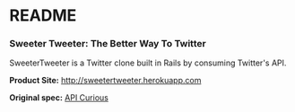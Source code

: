 # README

### Sweeter Tweeter: The Better Way To Twitter

SweeterTweeter is a Twitter clone built in Rails by consuming Twitter's API. 

**Product Site:** http://sweetertweeter.herokuapp.com

**Original spec:** [API Curious](https://github.com/turingschool/lesson_plans/blob/master/ruby_03-professional_rails_applications/apicurious.md)


